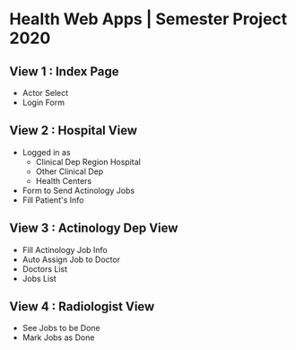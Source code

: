 # Health Web Apps | Semester Project 2020

## View 1 : Index Page

- Actor Select
- Login Form

## View 2 : Hospital View

- Logged in as
  - Clinical Dep Region Hospital
  - Other Clinical Dep
  - Health Centers
- Form to Send Actinology Jobs  
- Fill Patient's Info

## View 3 : Actinology Dep View

- Fill Actinology Job Info
- Auto Assign Job to Doctor
- Doctors List
- Jobs List

## View 4 : Radiologist View

- See Jobs to be Done
- Mark Jobs as Done